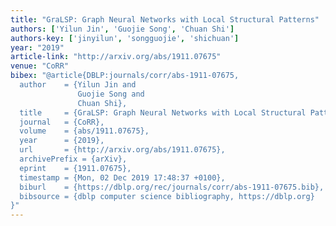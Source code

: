 ```yaml
---
title: "GraLSP: Graph Neural Networks with Local Structural Patterns"
authors: ['Yilun Jin', 'Guojie Song', 'Chuan Shi']
authors-key: ['jinyilun', 'songguojie', 'shichuan']
year: "2019"
article-link: "http://arxiv.org/abs/1911.07675"
venue: "CoRR"
bibex: "@article{DBLP:journals/corr/abs-1911-07675,
  author    = {Yilun Jin and
               Guojie Song and
               Chuan Shi},
  title     = {GraLSP: Graph Neural Networks with Local Structural Patterns},
  journal   = {CoRR},
  volume    = {abs/1911.07675},
  year      = {2019},
  url       = {http://arxiv.org/abs/1911.07675},
  archivePrefix = {arXiv},
  eprint    = {1911.07675},
  timestamp = {Mon, 02 Dec 2019 17:48:37 +0100},
  biburl    = {https://dblp.org/rec/journals/corr/abs-1911-07675.bib},
  bibsource = {dblp computer science bibliography, https://dblp.org}
}"
---
```

